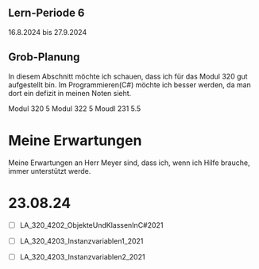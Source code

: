 ## Lern-Periode 6
16.8.2024 bis 27.9.2024

## Grob-Planung
In diesem Abschnitt möchte ich schauen, dass ich für das Modul 320 gut aufgestellt bin. Im Programmieren(C#) möchte ich besser werden, da man dort ein defizit in meinen Noten sieht. 

Modul 320 5
Modul 322 5
Moudl 231 5.5

# Meine Erwartungen
Meine Erwartungen an Herr Meyer sind, dass ich, wenn ich Hilfe brauche, immer unterstützt werde.


# 23.08.24
- [ ] LA_320_4202_ObjekteUndKlassenInC#2021
- [ ] LA_320_4203_Instanzvariablen1_2021
- [ ] LA_320_4203_Instanzvariablen2_2021

